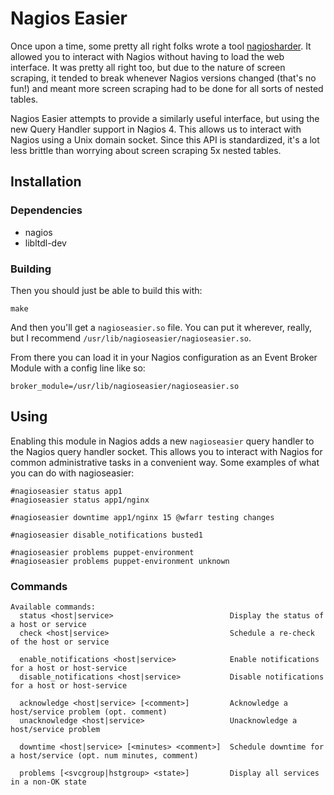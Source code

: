 # Nagios Easier

Once upon a time, some pretty all right folks wrote a tool [nagiosharder](https://github.com/railsmachine/nagiosharder). It allowed you to interact with Nagios without having to load the web interface. It was pretty all right too, but due to the nature of screen scraping, it tended to break whenever Nagios versions changed (that's no fun!) and meant more screen scraping had to be done for all sorts of nested tables.

Nagios Easier attempts to provide a similarly useful interface, but using the new Query Handler support in Nagios 4. This allows us to interact with Nagios using a Unix domain socket. Since this API is standardized, it's a lot less brittle than worrying about screen scraping 5x nested tables.

## Installation

### Dependencies

* nagios
* libltdl-dev

### Building

Then you should just be able to build this with:

```
make
```

And then you'll get a `nagioseasier.so` file. You can put it wherever, really, but I recommend `/usr/lib/nagioseasier/nagioseasier.so`.

From there you can load it in your Nagios configuration as an Event Broker Module with a config line like so:

```
broker_module=/usr/lib/nagioseasier/nagioseasier.so
```

## Using

Enabling this module in Nagios adds a new `nagioseasier` query handler to the Nagios query handler socket. This allows you to interact with Nagios for common administrative tasks in a convenient way. Some examples of what you can do with nagioseasier:

```
#nagioseasier status app1
#nagioseasier status app1/nginx

#nagioseasier downtime app1/nginx 15 @wfarr testing changes

#nagioseasier disable_notifications busted1

#nagioseasier problems puppet-environment
#nagioseasier problems puppet-environment unknown
```

### Commands

```
Available commands:
  status <host|service>                          Display the status of a host or service
  check <host|service>                           Schedule a re-check of the host or service

  enable_notifications <host|service>            Enable notifications for a host or host-service
  disable_notifications <host|service>           Disable notifications for a host or host-service

  acknowledge <host|service> [<comment>]         Acknowledge a host/service problem (opt. comment)
  unacknowledge <host|service>                   Unacknowledge a host/service problem

  downtime <host|service> [<minutes> <comment>]  Schedule downtime for a host/service (opt. num minutes, comment)

  problems [<svcgroup|hstgroup> <state>]         Display all services in a non-OK state
```
